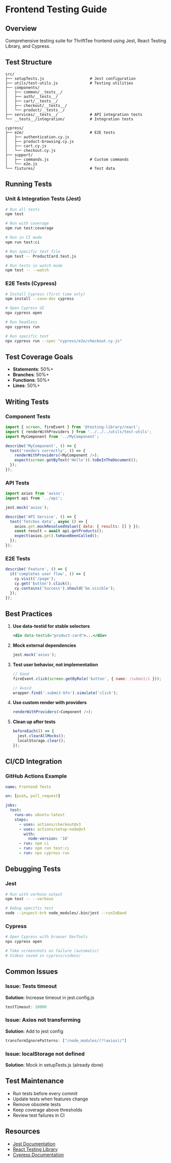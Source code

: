 # Frontend Testing Guide

## Overview
Comprehensive testing suite for ThriftTee frontend using Jest, React Testing Library, and Cypress.

## Test Structure

```
src/
├── setupTests.js                    # Jest configuration
├── utils/test-utils.js              # Testing utilities
├── components/
│   ├── common/__tests__/
│   ├── auth/__tests__/
│   ├── cart/__tests__/
│   ├── checkout/__tests__/
│   └── product/__tests__/
├── services/__tests__/              # API integration tests
└── __tests__/integration/           # Integration tests

cypress/
├── e2e/                             # E2E tests
│   ├── authentication.cy.js
│   ├── product-browsing.cy.js
│   ├── cart.cy.js
│   └── checkout.cy.js
├── support/
│   ├── commands.js                  # Custom commands
│   └── e2e.js
└── fixtures/                        # Test data
```

## Running Tests

### Unit & Integration Tests (Jest)
```bash
# Run all tests
npm test

# Run with coverage
npm run test:coverage

# Run in CI mode
npm run test:ci

# Run specific test file
npm test -- ProductCard.test.js

# Run tests in watch mode
npm test -- --watch
```

### E2E Tests (Cypress)
```bash
# Install Cypress (first time only)
npm install --save-dev cypress

# Open Cypress UI
npx cypress open

# Run headless
npx cypress run

# Run specific test
npx cypress run --spec "cypress/e2e/checkout.cy.js"
```

## Test Coverage Goals

- **Statements**: 50%+
- **Branches**: 50%+
- **Functions**: 50%+
- **Lines**: 50%+

## Writing Tests

### Component Tests
```javascript
import { screen, fireEvent } from '@testing-library/react';
import { renderWithProviders } from '../../../utils/test-utils';
import MyComponent from '../MyComponent';

describe('MyComponent', () => {
  test('renders correctly', () => {
    renderWithProviders(<MyComponent />);
    expect(screen.getByText('Hello')).toBeInTheDocument();
  });
});
```

### API Tests
```javascript
import axios from 'axios';
import api from '../api';

jest.mock('axios');

describe('API Service', () => {
  test('fetches data', async () => {
    axios.get.mockResolvedValue({ data: { results: [] } });
    const result = await api.getProducts();
    expect(axios.get).toHaveBeenCalled();
  });
});
```

### E2E Tests
```javascript
describe('Feature', () => {
  it('completes user flow', () => {
    cy.visit('/page');
    cy.get('button').click();
    cy.contains('Success').should('be.visible');
  });
});
```

## Best Practices

1. **Use data-testid for stable selectors**
   ```jsx
   <div data-testid="product-card">...</div>
   ```

2. **Mock external dependencies**
   ```javascript
   jest.mock('axios');
   ```

3. **Test user behavior, not implementation**
   ```javascript
   // Good
   fireEvent.click(screen.getByRole('button', { name: /submit/i }));
   
   // Avoid
   wrapper.find('.submit-btn').simulate('click');
   ```

4. **Use custom render with providers**
   ```javascript
   renderWithProviders(<Component />);
   ```

5. **Clean up after tests**
   ```javascript
   beforeEach(() => {
     jest.clearAllMocks();
     localStorage.clear();
   });
   ```

## CI/CD Integration

### GitHub Actions Example
```yaml
name: Frontend Tests

on: [push, pull_request]

jobs:
  test:
    runs-on: ubuntu-latest
    steps:
      - uses: actions/checkout@v3
      - uses: actions/setup-node@v3
        with:
          node-version: '18'
      - run: npm ci
      - run: npm run test:ci
      - run: npx cypress run
```

## Debugging Tests

### Jest
```bash
# Run with verbose output
npm test -- --verbose

# Debug specific test
node --inspect-brk node_modules/.bin/jest --runInBand
```

### Cypress
```bash
# Open Cypress with browser DevTools
npx cypress open

# Take screenshots on failure (automatic)
# Videos saved in cypress/videos/
```

## Common Issues

### Issue: Tests timeout
**Solution**: Increase timeout in jest.config.js
```javascript
testTimeout: 10000
```

### Issue: Axios not transforming
**Solution**: Add to jest config
```javascript
transformIgnorePatterns: ["/node_modules/(?!axios)/"]
```

### Issue: localStorage not defined
**Solution**: Mock in setupTests.js (already done)

## Test Maintenance

- Run tests before every commit
- Update tests when features change
- Remove obsolete tests
- Keep coverage above thresholds
- Review test failures in CI

## Resources

- [Jest Documentation](https://jestjs.io/)
- [React Testing Library](https://testing-library.com/react)
- [Cypress Documentation](https://docs.cypress.io/)
